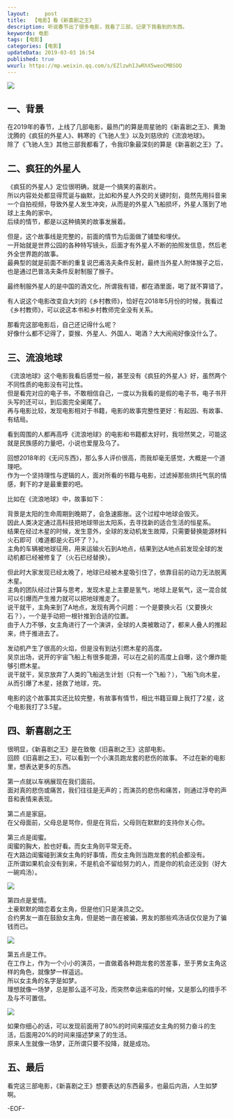 ```yaml
---   
layout:     post  
title:  【电影】看《新喜剧之王》
description: 听说春节出了很多电影，我看了三部，记录下我看到的东西。  
keywords: 电影
tags: [电影]    
categories: [电影]  
updateData: 2019-03-03 16:54  
published: true 
wxurl: https://mp.weixin.qq.com/s/EZlzwhIJwRhX5weoCMBSOQ  
---  
```



![](https://res2019.tiankonguse.com/images/2019/03/p2448089.jpg)  


## 一、背景


在2019年的春节，上线了几部电影，最热门的算是周星驰的《新喜剧之王》、黄渤沈腾的《疯狂的外星人》、韩寒的《飞驰人生》以及刘慈欣的《流浪地球》。  
除了《飞驰人生》其他三部我都看了，令我印象最深刻的算是《新喜剧之王》了。  


## 二、疯狂的外星人  


《疯狂的外星人》定位很明确，就是一个搞笑的喜剧片。  
所以内容处处都显得荒诞与幽默，比如和外星人外交的关键时刻，竟然先用抖音来一个自拍视频，导致外星人发生冲突，从而是的外星人飞船损坏，外星人落到了地球上主角的家中。  
后续的情节，都是以这种搞笑的故事发展着。  


但是，这个故事线是完整的，前面的情节为后面做了铺垫和埋伏。  
一开始就是世界公园的各种特写镜头，后面才有外星人不断的拍照发信息，然后老外全世界跑的故事。  
最典型的就是前面不断的重复说巴甫洛夫条件反射，最终当外星人附体猴子之后，也是通过巴普洛夫条件反射制服了猴子。  


最终制服外星人的是中国的酒文化，所谓我有错，都在酒里面，喝了就不算错了。  


有人说这个电影改变自大刘的《乡村教师》，恰好在2018年5月份的时候，我看过《乡村教师》，可以说这本书和乡村教师完全没有关系。  


那看完这部电影后，自己还记得什么呢？  
好像什么都不记得了，耍猴、外星人、外国人、喝酒？大大闹闹好像没什么了。  


## 三、流浪地球  


《流浪地球》这个电影我看后感觉一般，甚至没有《疯狂的外星人》好，虽然两个不同性质的电影没有可比性。  
但是看完对应的电子书，不敢相信自己，一度以为我看的是假的电子书，电子书开头写的还可以，到后面完全阑尾了。  
再与电影比较，发现电影相对于书籍，电影的故事完整性更好：有起因、有故事、有结局。  


看到周围的人都再高呼《流浪地球》的电影和书籍都太好时，我坦然笑之，可能这就是民族感的力量吧，小说也爱屋及乌了。  


回想2018年的《无问东西》，那么多人评价很高，而我却毫无感觉，大概是一个道理吧。  
作为一个坚持理性与逻辑的人，面对所看的书籍与电影，过滤掉那些烘托气氛的情感，剩下的才是最重要的吧。  


比如在《流浪地球》中，故事如下：  


背景是太阳的生命周期到晚期了，会急速膨胀。这个过程中地球会毁灭。  
因此人类决定通过高科技把地球带出太阳系，去寻找新的适合生活的恒星系。  
结果在经过木星的时候，发生意外，全球的发动机发生故障，只需要替换能源材料火石即可（难道都是火石坏了？）。  
主角的车辆被地球征用，用来运输火石到A地点，结果到达A地点前发现全球的发动机都已经被修复了（火石已经替换）。 


但此时大家发现已经太晚了，地球已经被木星吸引住了，依靠目前的动力无法脱离木星。  
主角的团队经过计算与思考，发现木星上主要是氢气，地球上是氧气，这一混合就可以引爆而产生推力就可以把地球推走了。  
说干就干，主角来到了A地点，发现有两个问题：一个是要换火石（又要换火石？），一个是手动把一根针推到合适的位置。  
由于人力不够，女主角进行了一个演讲，全球的人类被敢动了，都来人叠人的推起来，终于推进去了。  


发动机产生了很高的火焰，但是没有到达引燃木星的高度。  
吴京出场，说开的宇宙飞船上有很多能源，可以在之前的高度上自曝，这个爆炸能够引燃木星。  
说干就干，吴京放弃了人类的飞船逃生计划（只有一个飞船？），飞船飞向木星，从而引爆了木星，拯救了地球，完。  


电影的这个故事其实还比较完整，有故事有情节，相比书籍豆瓣上我打了2星，这个电影我打了3.5星。  


## 四、新喜剧之王  


很明显，《新喜剧之王》是在致敬《旧喜剧之王》这部电影。  
回顾《旧喜剧之王》，可以看到一个小演员跑龙套的悲伤的故事。 
不过在新的电影里，想表达更多的东西。  


第一点就以车祸展现在我们面前。  
面对真的悲伤或痛苦，我们往往是无声的；而演员的悲伤和痛苦，则通过浮夸的声音和表情来表现。  


第二点是家庭。  
在父母面前，父母总是骂你，但是在背后，父母则在默默的支持你关心你。  


第三点是闺蜜。  
闺蜜的胸大，脸也好看。而女主角则平常无奇。  
在大路边闺蜜碰到演女主角的好事情，而女主角则当跑龙套的机会都没有。  
正所谓如果机会没有到来，不是机会不留给努力的人，而是你的机会还没到（好大一碗鸡汤）。  


![](https://res2019.tiankonguse.com/images/2019/03/001.gif)  


第四点是爱情。  
土豪默默的暗恋着女主角，但是他们只是演员之交。  
合约男友一直在鼓励女主角，但是她一直在被骗，男友的那些鸡汤话仅仅是为了骗钱而已。  


![](https://res2019.tiankonguse.com/images/2019/03/002.gif)  


第五点是工作。  
在工作上，作为一个小小的演员，一直做着各种跑龙套的苦差事，至于男女主角这样的角色，就像梦一样遥远。  
所以女主角的名字是如梦。  
理想就像一场梦，总是那么遥不可及，而突然幸运来临的时候，又是那么的措手不及与不可置信。  


![](https://res2019.tiankonguse.com/images/2019/03/20190303203832.png)  


如果你细心的话，可以发现前面用了80%的时间来描述女主角的努力奋斗的生活，后面用20%的时间来描述梦来了的生活。  
原来人生就像一场梦，正所谓只要不投降，就是成功。  




## 五、最后  


看完这三部电影，《新喜剧之王》想要表达的东西最多，也最后内涵，人生如梦啊。  



-EOF-  


  
